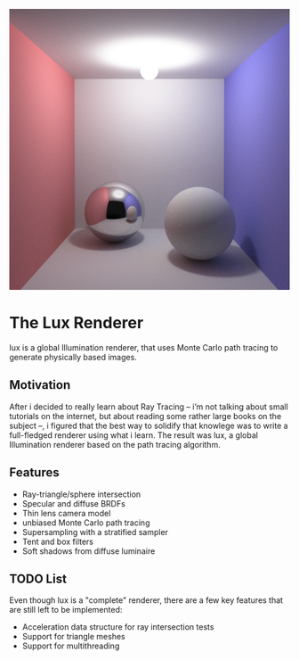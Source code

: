 ![Cornell Box scene rendered with lux](https://github.com/mateusgondim/lux/blob/master/images/cornell_box_256.png?raw=true)

# The Lux Renderer #

lux is a global Illumination renderer, that uses Monte Carlo path tracing to generate physically based images.


## Motivation ##
After i decided to really learn about Ray Tracing – i’m not talking about small tutorials on the internet, but about reading some rather large books
on the subject –, i figured that the best way to solidify that knowlege was to write a full-fledged renderer using what i learn. The result was lux,
a  global Illumination renderer based on the path tracing algorithm.  

## Features ##
 - Ray-triangle/sphere intersection
 - Specular and  diffuse BRDFs
 - Thin lens camera model
 - unbiased Monte Carlo path tracing
 - Supersampling with a stratified sampler
 - Tent and box filters
 - Soft shadows from diffuse luminaire

## TODO List ##
Even though lux is a "complete" renderer, there are a few key features that are still left to be implemented:
  - Acceleration data structure for ray intersection tests
  - Support for triangle meshes
  - Support for multithreading 
